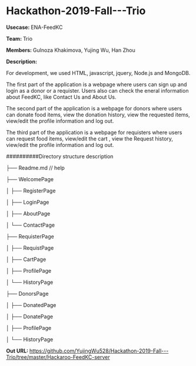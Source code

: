 # Hackathon-2019-Fall---Trio
<strong>Usecase: </strong>ENA-FeedKC

<strong>Team: </strong>Trio

<strong>Members: </strong>Gulnoza Khakimova, Yujing Wu, Han Zhou

<strong>Description: </strong>

For development, we used HTML, javascript, jquery, Node.js and MongoDB. 

The first part of the application is a webpage where users can sign up and login as a donor or a requister. Users also can check the eneral information about FeedKC, like Contact Us and About Us. 

The second part of the application is a webpage for donors where users can donate food items, view the donation history, view the requested  items, view/edit the profile information and log out. 

The third part of the application is a webpage for requisters where users can request food items, view/edit the cart , view the Request history, view/edit the profile information and log out. 

##########Directory structure description

├── Readme.md                   // help

├── WelcomePage

│   ├── RegisterPage

│   ├── LoginPage

│   ├── AboutPage

│   └── ContactPage

├── RequisterPage

│   ├── RequistPage

│   ├── CartPage

│   ├── ProfilePage

│   └── HistoryPage

├── DonorsPage

│   ├── DonatedPage

│   ├── DonatePage

│   ├── ProfilePage

│   └── HistoryPage

<strong>Out URL: </strong>https://github.com/YujingWu528/Hackathon-2019-Fall---Trio/tree/master/Hackaroo-FeedKC-server
